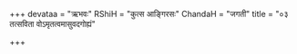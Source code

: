 +++
devataa = "ऋभवः"
RShiH = "कुत्स आङ्गिरसः"
ChandaH = "जगती"
title = "०३ तत्सविता वोऽमृतत्वमासुवदगोह्यं"

+++
